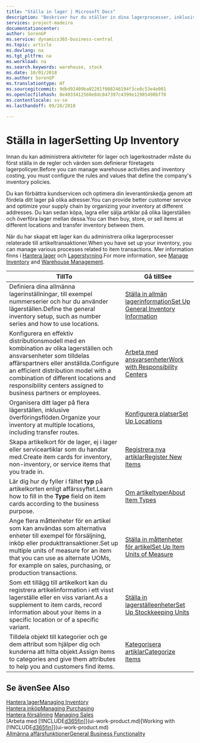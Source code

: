 ```yaml
---
title: "Ställa in lager | Microsoft Docs"
description: "Beskriver hur du ställer in dina lagerprocesser, inklusive överföringsflöden och lagerställen som t.ex. distributionslager."
services: project-madeira
documentationcenter: 
author: SorenGP
ms.service: dynamics365-business-central
ms.topic: article
ms.devlang: na
ms.tgt_pltfrm: na
ms.workload: na
ms.search.keywords: warehouse, stock
ms.date: 10/01/2018
ms.author: SorenGP
ms.translationtype: HT
ms.sourcegitcommit: 9dbd92409ba02281f008246194f3ce0c53e4e001
ms.openlocfilehash: 8e4033412560e8dc847397c4399e12985490bf78
ms.contentlocale: sv-se
ms.lasthandoff: 09/28/2018

---
```

# <a name="setting-up-inventory"></a><span data-ttu-id="2667c-103">Ställa in lager</span><span class="sxs-lookup"><span data-stu-id="2667c-103">Setting Up Inventory</span></span>
<span data-ttu-id="2667c-104">Innan du kan administrera aktiviteter för lager och lagerkostnader måste du först ställa in de regler och värden som definierar företagets lagerpolicyer.</span><span class="sxs-lookup"><span data-stu-id="2667c-104">Before you can manage warehouse activities and inventory costing, you must configure the rules and values that define the company's inventory policies.</span></span>

<span data-ttu-id="2667c-105">Du kan förbättra kundservicen och optimera din leverantörskedja genom att fördela ditt lager på olika adresser.</span><span class="sxs-lookup"><span data-stu-id="2667c-105">You can provide better customer service and optimize your supply chain by organizing your inventory at different addresses.</span></span> <span data-ttu-id="2667c-106">Du kan sedan köpa, lagra eller sälja artiklar på olika lägerställen och överföra lager mellan dessa.</span><span class="sxs-lookup"><span data-stu-id="2667c-106">You can then buy, store, or sell items at different locations and transfer inventory between them.</span></span>

<span data-ttu-id="2667c-107">När du har skapat ett lager kan du administrera olika lagerprocesser relaterade till artikeltransaktioner.</span><span class="sxs-lookup"><span data-stu-id="2667c-107">When you have set up your inventory, you can manage various processes related to item transactions.</span></span> <span data-ttu-id="2667c-108">Mer information finns i [Hantera lager](inventory-manage-inventory.md) och [Lagerstyrning](warehouse-manage-warehouse.md).</span><span class="sxs-lookup"><span data-stu-id="2667c-108">For more information, see [Manage Inventory](inventory-manage-inventory.md) and [Warehouse Management](warehouse-manage-warehouse.md).</span></span>

| <span data-ttu-id="2667c-109">Till</span><span class="sxs-lookup"><span data-stu-id="2667c-109">To</span></span> | <span data-ttu-id="2667c-110">Gå till</span><span class="sxs-lookup"><span data-stu-id="2667c-110">See</span></span> |
| --- | --- |
| <span data-ttu-id="2667c-111">Definiera dina allmänna lagerinställningar, till exempel nummerserier och hur du använder lägerställen.</span><span class="sxs-lookup"><span data-stu-id="2667c-111">Define the general inventory setup, such as number series and how to use locations.</span></span> |[<span data-ttu-id="2667c-112">Ställa in allmän lagerinformation</span><span class="sxs-lookup"><span data-stu-id="2667c-112">Set Up General Inventory Information</span></span>](inventory-how-setup-general.md) |
|<span data-ttu-id="2667c-113">Konfigurera en effektiv distributionsmodell med en kombination av olika lagerställen och ansvarsenheter som tilldelas affärspartners eller anställda.</span><span class="sxs-lookup"><span data-stu-id="2667c-113">Configure an efficient distribution model with a combination of different locations and responsibility centers assigned to business partners or employees.</span></span>|[<span data-ttu-id="2667c-114">Arbeta med ansvarsenheter</span><span class="sxs-lookup"><span data-stu-id="2667c-114">Work with Responsibility Centers</span></span>](inventory-responsibility-centers.md)|
| <span data-ttu-id="2667c-115">Organisera ditt lager på flera lägerställen, inklusive överföringsflöden.</span><span class="sxs-lookup"><span data-stu-id="2667c-115">Organize your inventory at multiple locations, including transfer routes.</span></span> |[<span data-ttu-id="2667c-116">Konfigurera platser</span><span class="sxs-lookup"><span data-stu-id="2667c-116">Set Up Locations</span></span>](inventory-how-register-new-items.md) |
| <span data-ttu-id="2667c-117">Skapa artikelkort för de lager, ej i lager eller serviceartiklar som du handlar med.</span><span class="sxs-lookup"><span data-stu-id="2667c-117">Create item cards for inventory, non-inventory, or service items that you trade in.</span></span> |[<span data-ttu-id="2667c-118">Registrera nya artiklar</span><span class="sxs-lookup"><span data-stu-id="2667c-118">Register New Items</span></span>](inventory-how-register-new-items.md) |
|<span data-ttu-id="2667c-119">Lär dig hur dy fyller i fältet **typ** på artikelkorten enligt affärssyftet.</span><span class="sxs-lookup"><span data-stu-id="2667c-119">Learn how to fill in the **Type** field on item cards according to the business purpose.</span></span>|[<span data-ttu-id="2667c-120">Om artikeltyper</span><span class="sxs-lookup"><span data-stu-id="2667c-120">About Item Types</span></span>](inventory-about-item-types.md)| 
|<span data-ttu-id="2667c-121">Ange flera måttenheter för en artikel som kan användas som alternativa enheter till exempel för försäljning, inköp eller produkttransaktioner.</span><span class="sxs-lookup"><span data-stu-id="2667c-121">Set up multiple units of measure for an item that you can use as alternate UOMs, for example on sales, purchasing, or production transactions.</span></span>|[<span data-ttu-id="2667c-122">Ställa in måttenheter för artikel</span><span class="sxs-lookup"><span data-stu-id="2667c-122">Set Up Item Units of Measure</span></span>](inventory-how-setup-units-of-measure.md)|
|<span data-ttu-id="2667c-123">Som ett tillägg till artikelkort kan du registrera artikelinformation i ett visst lagerställe eller en viss variant.</span><span class="sxs-lookup"><span data-stu-id="2667c-123">As a supplement to item cards, record information about your items in a specific location or of a specific variant.</span></span>|[<span data-ttu-id="2667c-124">Ställa in lagerställeenheter</span><span class="sxs-lookup"><span data-stu-id="2667c-124">Set Up Stockkeeping Units</span></span>](inventory-how-to-set-up-stockkeeping-units.md)|
| <span data-ttu-id="2667c-125">Tilldela objekt till kategorier och ge dem attribut som hjälper dig och kunderna att hitta objekt.</span><span class="sxs-lookup"><span data-stu-id="2667c-125">Assign items to categories and give them attributes to help you and customers find items.</span></span> |[<span data-ttu-id="2667c-126">Kategorisera artiklar</span><span class="sxs-lookup"><span data-stu-id="2667c-126">Categorize Items</span></span>](inventory-how-categorize-items.md) |

## <a name="see-also"></a><span data-ttu-id="2667c-127">Se även</span><span class="sxs-lookup"><span data-stu-id="2667c-127">See Also</span></span>
[<span data-ttu-id="2667c-128">Hantera lager</span><span class="sxs-lookup"><span data-stu-id="2667c-128">Managing Inventory</span></span>](inventory-manage-inventory.md)  
[<span data-ttu-id="2667c-129">Hantera inköp</span><span class="sxs-lookup"><span data-stu-id="2667c-129">Managing Purchasing</span></span>](purchasing-manage-purchasing.md)  
<span data-ttu-id="2667c-130">[Hantera försäljning](sales-manage-sales.md)  </span><span class="sxs-lookup"><span data-stu-id="2667c-130">[Managing Sales](sales-manage-sales.md)  </span></span>  
<span data-ttu-id="2667c-131">[Arbeta med [!INCLUDE[d365fin](includes/d365fin_md.md)]](ui-work-product.md)</span><span class="sxs-lookup"><span data-stu-id="2667c-131">[Working with [!INCLUDE[d365fin](includes/d365fin_md.md)]](ui-work-product.md)</span></span>  
[<span data-ttu-id="2667c-132">Allmänna affärsfunktioner</span><span class="sxs-lookup"><span data-stu-id="2667c-132">General Business Functionality</span></span>](ui-across-business-areas.md)

